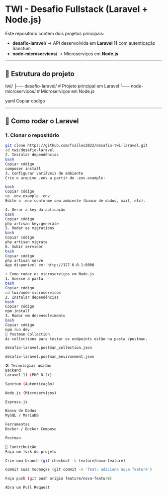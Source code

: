 # TWI - Desafio Fullstack (Laravel + Node.js)

Este repositório contém dois projetos principais:

- **desafio-laravel/** → API desenvolvida em **Laravel 11** com autenticação Sanctum  
- **node-microservicos/** → Microserviços em **Node.js**  

---

## 📂 Estrutura do projeto
twi/
├── desafio-laravel/ # Projeto principal em Laravel
└── node-microservicos/ # Microserviços em Node.js

yaml
Copiar código

---

## 🚀 Como rodar o Laravel

### 1. Clonar o repositório
```bash
git clone https://github.com/fsalles2022/desafio-twi-laravel.git
cd twi/desafio-laravel
2. Instalar dependências
bash
Copiar código
composer install
3. Configurar variáveis de ambiente
Crie o arquivo .env a partir do .env.example:

bash
Copiar código
cp .env.example .env
Edite o .env conforme seu ambiente (banco de dados, mail, etc).

4. Gerar a key da aplicação
bash
Copiar código
php artisan key:generate
5. Rodar as migrations
bash
Copiar código
php artisan migrate
6. Subir servidor
bash
Copiar código
php artisan serve
App disponível em: http://127.0.0.1:8000

⚡ Como rodar os microserviços em Node.js
1. Acesse a pasta
bash
Copiar código
cd twi/node-microservicos
2. Instalar dependências
bash
Copiar código
npm install
3. Rodar em desenvolvimento
bash
Copiar código
npm run dev
📌 Postman Collection
As collections para testar os endpoints estão na pasta /postman.

desafio-laravel.postman_collection.json

desafio-laravel.postman_environment.json

🛠️ Tecnologias usadas
Backend
Laravel 11 (PHP 8.2+)

Sanctum (Autenticação)

Node.js (Microserviços)

Express.js

Banco de Dados
MySQL / MariaDB

Ferramentas
Docker / Docker Compose

Postman

🤝 Contribuição
Faça um fork do projeto

Crie uma branch (git checkout -b feature/nova-feature)

Commit suas mudanças (git commit -m 'feat: adiciona nova feature')

Faça push (git push origin feature/nova-feature)

Abra um Pull Request
